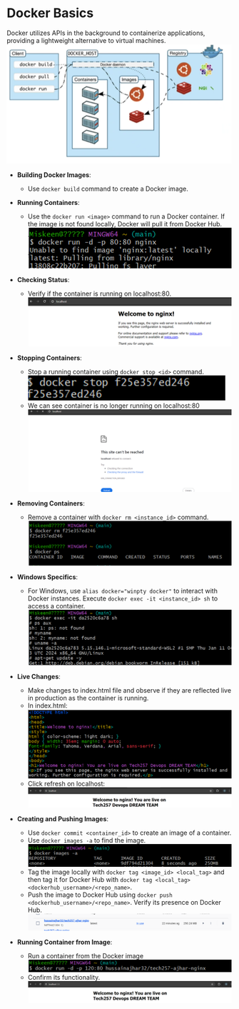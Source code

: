 # Docker Basics

Docker utilizes APIs in the background to containerize applications, providing a lightweight alternative to virtual machines.
![alt text](img/image-.png)

- **Building Docker Images**:
  - Use `docker build` command to create a Docker image.

- **Running Containers**:
  - Use the `docker run <image>` command to run a Docker container. If the image is not found locally, Docker will pull it from Docker Hub.
   ![alt text](img/image-1.png)

- **Checking Status**:
  - Verify if the container is running on localhost:80.
   ![alt text](img/image-2.png)

- **Stopping Containers**:
  - Stop a running container using `docker stop <id>` command.
   ![alt text](img/image-3.png)
  - We can see container is no longer running on localhost:80
   ![alt text](img/image-4.png)

- **Removing Containers**:
  - Remove a container with `docker rm <instance_id>` command.
   ![alt text](img/image-5.png)

- **Windows Specifics**:
  - For Windows, use `alias docker="winpty docker"` to interact with Docker instances. Execute `docker exec -it <instance_id> sh` to access a container.
   ![alt text](img/image-6.png)

- **Live Changes**:
  - Make changes to index.html file and observe if they are reflected live in production as the container is running.
  - In index.html:
   ![alt text](img/image-7.png)
  - Click refresh on localhost:
   ![alt text](img/image-8.png)

- **Creating and Pushing Images**:
  - Use `docker commit <container_id>` to create an image of a container.
  - Use `docker images -a` to find the image.
   ![alt text](img/image-9.png)
  - Tag the image locally with `docker tag <image_id> <local_tag>` and then tag it for Docker Hub with `docker tag <local_tag> <dockerhub_username>/<repo_name>`.
  - Push the image to Docker Hub using `docker push <dockerhub_username>/<repo_name>`. Verify its presence on Docker Hub.
   ![alt text](img/image-10.png)

- **Running Container from Image**:
  - Run a container from the Docker image
  ![alt text](img/image-11.png)
  - Confirm its functionality.
   ![alt text](img/image-12.png)

